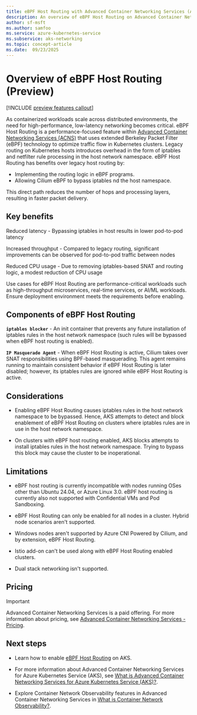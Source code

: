 ```yaml
---
title: eBPF Host Routing with Advanced Container Networking Services (ACNS)
description: An overview of eBPF Host Routing on Advanced Container Networking Services with Azure Kubernetes Service (AKS).
author: sf-msft
ms.author: samfoo
ms.service: azure-kubernetes-service
ms.subservice: aks-networking
ms.topic: concept-article
ms.date:  09/23/2025
---
```


# Overview of eBPF Host Routing (Preview)

[!INCLUDE [preview features callout](~/reusable-content/ce-skilling/azure/includes/aks/includes/preview/preview-callout.md)]

As containerized workloads scale across distributed environments, the need for high-performance, low-latency networking becomes critical. eBPF Host Routing is a performance-focused feature within [Advanced Container Networking Services (ACNS)](advanced-container-networking-services-overview.md) that uses extended Berkeley Packet Filter (eBPF) technology to optimize traffic flow in Kubernetes clusters. Legacy routing on Kubernetes hosts introduces overhead in the form of iptables and netfilter rule processing in the host network namespace. eBPF Host Routing has benefits over legacy host routing by:

 - Implementing the routing logic in eBPF programs.
 - Allowing Cilium eBPF to bypass iptables nd the host namespace.

This direct path reduces the number of hops and processing layers, resulting in faster packet delivery.

## Key benefits

Reduced latency - Bypassing iptables in host results in lower pod-to-pod latency

Increased throughput - Compared to legacy routing, significant improvements can be observed for pod-to-pod traffic between nodes

Reduced CPU usage - Due to removing iptables-based SNAT and routing logic, a modest reduction of CPU usage

Use cases for eBPF Host Routing are performance-critical workloads such as high-throughput microservices, real-time services, or AI/ML workloads. Ensure deployment environment meets the requirements before enabling.

## Components of eBPF Host Routing

**`iptables blocker`** - An init container that prevents any future installation of iptables rules in the host network namespace (such rules will be bypassed when eBPF host routing is enabled).

**`IP Masquerade Agent`** - When eBPF Host Routing is active, Cilium takes over SNAT responsibilities using BPF-based masquerading. This agent remains running to maintain consistent behavior if eBPF Host Routing is later disabled; however, its iptables rules are ignored while eBPF Host Routing is active.

## Considerations

 - Enabling eBPF Host Routing causes iptables rules in the host network namespace to be bypassed. Hence, AKS attempts to detect and block enablement of eBPF Host Routing on clusters where iptables rules are in use in the host network namespace.

 - On clusters with eBPF host routing enabled, AKS blocks attempts to install iptables rules in the host network namespace. Trying to bypass this block may cause the cluster to be inoperational.

## Limitations

 - eBPF host routing is currently incompatible with nodes running OSes other than Ubuntu 24.04, or Azure Linux 3.0. eBPF host routing is currently also not supported with Confidential VMs and Pod Sandboxing.

 - eBPF Host Routing can only be enabled for all nodes in a cluster. Hybrid node scenarios aren't supported.

 - Windows nodes aren't supported by Azure CNI Powered by Cilium, and by extension, eBPF Host Routing.

 - Istio add-on can't be used along with eBPF Host Routing enabled clusters.

 - Dual stack networking isn't supported.

## Pricing

> [!IMPORTANT]
> Advanced Container Networking Services is a paid offering. For more information about pricing, see [Advanced Container Networking Services - Pricing](https://azure.microsoft.com/pricing/details/azure-container-networking-services/).

## Next steps

- Learn how to enable [eBPF Host Routing](./how-to-enable-ebpf-host-routing.md) on AKS.

- For more information about Advanced Container Networking Services for Azure Kubernetes Service (AKS), see [What is Advanced Container Networking Services for Azure Kubernetes Service (AKS)?](advanced-container-networking-services-overview.md).

- Explore Container Network Observability features in Advanced Container Networking Services in [What is Container Network Observability?](container-network-observability-metrics.md).
